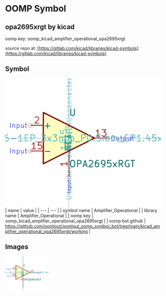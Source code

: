 # OOMP Symbol  
## opa2695xrgt  by kicad  
  
oomp key: oomp_kicad_amplifier_operational_opa2695xrgt  
  
source repo at: [https://gitlab.com/kicad/libraries/kicad-symbols](https://gitlab.com/kicad/libraries/kicad-symbols)  
## Symbol  
  
[![working.png](working_600.png)](working.png)  
| name | value | 
| --- | --- | 
| symbol name | Amplifier_Operational | 
| library name | Amplifier_Operational | 
| oomp key | oomp_kicad_amplifier_operational_opa2695xrgt | 
| oomp bot github | https://github.com/oomlout/oomlout_oomp_symbol_bot/tree/main/kicad_amplifier_operational_opa2695xrgt/working | 
## Images  
  
[![working.png](working_140.png)](working.png)  
